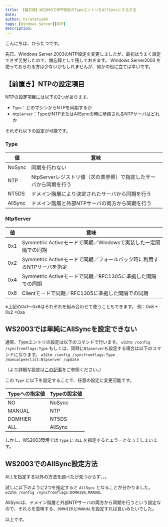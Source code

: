 ```yaml
---
title: 【備忘録】WS2003でNTP設定のTypeエントリをAllSyncにする方法
date: 
author: hiratatsu04
tags: [Windows Server][NTP]
description: 
---
```


こんにちは、ひらたつです。

先日、Windows Server 2003のNTP設定を変更しましたが、最初はうまく設定できず苦労したので、備忘録として残しておきます。
Windows Server2003 を使っておられる方は少ないかもしれませんが、何かの役に立てば幸いです。

## 【前置き】NTPの設定項目
NTPの設定項目には以下の2つがあります。
- `Type`：どのマシンからNTPを同期するか
- `NtpServer`：TypeがNTPまたはAllSyncの時に参照されるNTPサーバはどれか

それぞれ以下の設定が可能です。

### Type

値 | 意味
-- | --
NoSync | 同期を行わない
NTP | NtpServerレジストリ値（次の表参照）で指定したサーバから同期を行う
NT5DS | ドメイン階層により決定されたサーバから同期を行う
AllSync | ドメイン階層と外部NTPサーバの両方から同期を行う

### NtpServer

値 | 意味
-- | --
0x1 | Symmetric   Activeモードで同期／Windowsで実装した一定間隔での同期
0x2 | Symmetric Activeモードで同期／フォールバック時に利用するNTPサーバを指定
0x4 | Symmetric Activeモードで同期／RFC1305に準拠した間隔での同期
0x8 | Clientモードで同期／RFC1305に準拠した間隔での同期

※上記の0x1～0x8はそれぞれを組み合わせて使うこともできます。
例：0x8 + 0x2 =0xa

## WS2003では単純にAllSyncを設定できない

通常、Typeエントリの設定は以下のコマンドで行います。
`w32tm /config /syncfromflags:Type`
もしくは、同時に`Ntpserver`も設定する場合は以下のコマンドになります。
`w32tm /config /syncfromflags:Type /manualpeerlist:Ntpserver /update`

（より詳細な設定は[この記事](https://mseeeen.msen.jp/set-ntp-server-with-command-in-windows-server/)をご参照ください。）

この `Type` に以下を設定することで、任意の設定に変更可能です。

Typeへの指定値 | Typeの設定値
-- | --
NO | NoSync
MANUAL | NTP
DOMHIER | NT5DS
ALL | AllSync

しかし、WS2003環境では `Type` に `ALL` を指定するとエラーとなってしまいます。

## WS2003でのAllSync設定方法

ALLを指定する以外の方法を調べたが見つからず、、。

試しに以下のように2つを指定すると `AllSync` となることが分かりました。
`w32tm /config /syncfromflags:DOMHIER,MANUAL`

AllSyncは、ドメイン階層と外部NTPサーバの両方から同期を行うという設定なので、それらを意味する、`DOMHIER`と`MANUAL`を設定すれば良いみたいでした。

以上です。
